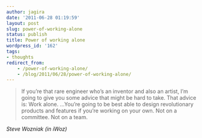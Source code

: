 ```yaml
---
author: jagira
date: '2011-06-28 01:19:59'
layout: post
slug: power-of-working-alone
status: publish
title: Power of working alone
wordpress_id: '162'
tags:
- thoughts
redirect_from:
    - /power-of-working-alone/
    - /blog/2011/06/28/power-of-working-alone/
---
```


>If you’re that rare engineer who’s an inventor and also an artist, I’m going to give you some advice that might be hard to take. That advice is: Work alone. …You’re going to be best able to design revolutionary products and features if you’re working on your own. Not on a committee. Not on a team.

*Steve Wozniak (in iWoz)*



